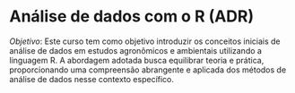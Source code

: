# Análise de dados com o R (ADR)

*Objetivo*: Este curso tem como objetivo introduzir os conceitos iniciais de análise de dados em estudos agronômicos e ambientais utilizando a linguagem R. A abordagem adotada busca equilibrar teoria e prática, proporcionando uma compreensão abrangente e aplicada dos métodos de análise de dados nesse contexto específico.